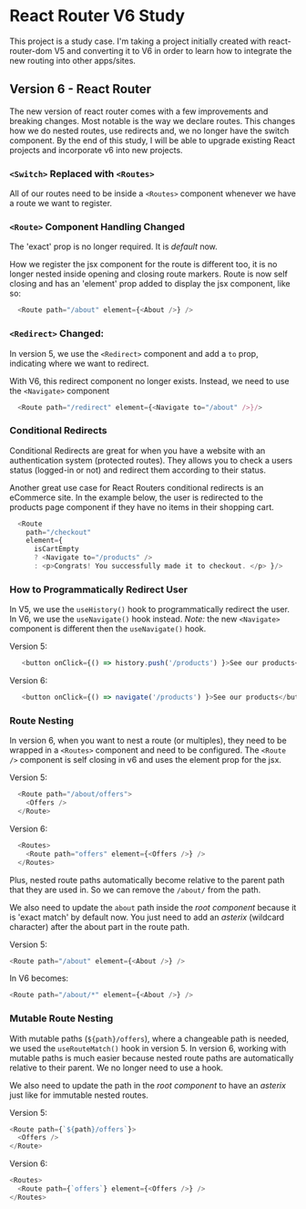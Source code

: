 # React Router V6 Study

This project is a study case. I'm taking a project initially created with react-router-dom V5 and converting it to V6 in order to learn how to integrate the new routing into other apps/sites.

## Version 6 - React Router

The new version of react router comes with a few improvements and breaking changes. Most notable is the way we declare routes. This changes how we do nested routes, use redirects and, we no longer have the switch component. By the end of this study, I will be able to upgrade existing React projects and incorporate v6 into new projects.


### `<Switch>` Replaced with `<Routes>`

All of our routes need to be inside a `<Routes>` component whenever we have a route we want to register.


### `<Route>` Component Handling Changed

The 'exact' prop is no longer required. It is *default* now.

How we register the jsx component for the route is different too, it is no longer nested inside opening and closing route markers. Route is now self closing and has an 'element' prop added to display the jsx component, like so:

```javascript
  <Route path="/about" element={<About />} />
```


### `<Redirect>` Changed:

In version 5, we use the `<Redirect>` component and add a `to` prop, indicating where we want to redirect.

With V6, this redirect component no longer exists. Instead, we need to use the `<Navigate>` component

```javascript
  <Route path="/redirect" element={<Navigate to="/about" />}/>
```


### Conditional Redirects

Conditional Redirects are great for when you have a website with an authentication system (protected routes). They allows you to check a users status (logged-in or not) and redirect them according to their status.

Another great use case for React Routers conditional redirects is an eCommerce site. In the example below, the user is redirected to the products page component if they have no items in their shopping cart.

```javascript
  <Route
    path="/checkout"
    element={
      isCartEmpty
      ? <Navigate to="/products" />
      : <p>Congrats! You successfully made it to checkout. </p> }/>
```


### How to Programmatically Redirect User

In V5, we use the `useHistory()` hook to programmatically redirect the user. In V6, we use the `useNavigate()` hook instead. *Note:* the new `<Navigate>` component is different then the `useNavigate()` hook.

   Version 5:

```javascript
   <button onClick={() => history.push('/products') }>See our products</button>
```

   Version 6:

```javascript
   <button onClick={() => navigate('/products') }>See our products</button>
```


### Route Nesting

In version 6, when you want to nest a route (or multiples), they need to be wrapped in a `<Routes>` component and need to be configured. The `<Route />` component is self closing in v6 and uses the element prop for the jsx.

   Version 5:

```javascript
  <Route path="/about/offers">
    <Offers />
  </Route>
```

   Version 6:

```javascript
  <Routes>
    <Route path="offers" element={<Offers />} />
  </Routes>
```

Plus, nested route paths automatically become relative to the parent path that they are used in. So we can remove the `/about/` from the path.

We also need to update the `about` path inside the *root component* because it is 'exact match' by default now. You just need to add an *asterix* (wildcard character) after the about part in the route path. 

Version 5:
```javascript
<Route path="/about" element={<About />} />
```

In V6 becomes:
```javascript
<Route path="/about/*" element={<About />} />
```


### Mutable Route Nesting

With mutable paths (`${path}/offers`), where a changeable path is needed, we used the `useRouteMatch()` hook in version 5. In version 6, working with mutable paths is much easier because nested route paths are automatically relative to their parent. We no longer need to use a hook.

We also need to update the path in the *root component* to have an *asterix* just like for immutable nested routes.

Version 5:

```javascript
<Route path={`${path}/offers`}>
  <Offers />
</Route>
```

Version 6:

```javascript
<Routes>
  <Route path={`offers`} element={<Offers />} />
</Routes>
```


